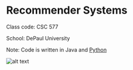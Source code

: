 # Recommender Systems
Class code: CSC 577

School: DePaul University

Note: Code is written in Java and [Python](https://www.python.org)

![alt text](http://www.cdm.depaul.edu/academics/PublishingImages/heroMSPA.jpg)

